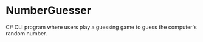 # NumberGuesser
C# CLI program where users play a guessing game to guess the computer's random number.
